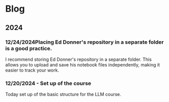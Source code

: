 # Blog

## 2024

### 12/24/2024Placing Ed Donner's repository in a separate folder is a good practice.

I recommend storing Ed Donner's repository in a separate folder. This allows you to upload and save his notebook files independently, making it easier to track your work.

### 12/20/2024 - Set up of the course

Today set up of the basic structure for the LLM course.

